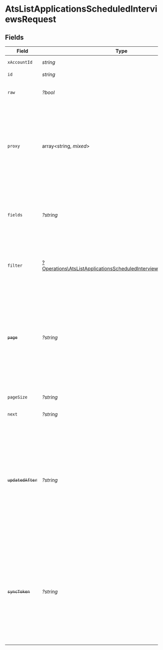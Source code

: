 # AtsListApplicationsScheduledInterviewsRequest


## Fields

| Field                                                                                                                                                                                                                                                        | Type                                                                                                                                                                                                                                                         | Required                                                                                                                                                                                                                                                     | Description                                                                                                                                                                                                                                                  | Example                                                                                                                                                                                                                                                      |
| ------------------------------------------------------------------------------------------------------------------------------------------------------------------------------------------------------------------------------------------------------------ | ------------------------------------------------------------------------------------------------------------------------------------------------------------------------------------------------------------------------------------------------------------ | ------------------------------------------------------------------------------------------------------------------------------------------------------------------------------------------------------------------------------------------------------------ | ------------------------------------------------------------------------------------------------------------------------------------------------------------------------------------------------------------------------------------------------------------ | ------------------------------------------------------------------------------------------------------------------------------------------------------------------------------------------------------------------------------------------------------------ |
| `xAccountId`                                                                                                                                                                                                                                                 | *string*                                                                                                                                                                                                                                                     | :heavy_check_mark:                                                                                                                                                                                                                                           | The account identifier                                                                                                                                                                                                                                       |                                                                                                                                                                                                                                                              |
| `id`                                                                                                                                                                                                                                                         | *string*                                                                                                                                                                                                                                                     | :heavy_check_mark:                                                                                                                                                                                                                                           | N/A                                                                                                                                                                                                                                                          |                                                                                                                                                                                                                                                              |
| `raw`                                                                                                                                                                                                                                                        | *?bool*                                                                                                                                                                                                                                                      | :heavy_minus_sign:                                                                                                                                                                                                                                           | Indicates that the raw request result is returned                                                                                                                                                                                                            |                                                                                                                                                                                                                                                              |
| `proxy`                                                                                                                                                                                                                                                      | array<string, *mixed*>                                                                                                                                                                                                                                       | :heavy_minus_sign:                                                                                                                                                                                                                                           | Query parameters that can be used to pass through parameters to the underlying provider request by surrounding them with 'proxy' key                                                                                                                         |                                                                                                                                                                                                                                                              |
| `fields`                                                                                                                                                                                                                                                     | *?string*                                                                                                                                                                                                                                                    | :heavy_minus_sign:                                                                                                                                                                                                                                           | The comma separated list of fields that will be returned in the response (if empty, all fields are returned)                                                                                                                                                 | id,remote_id,application_id,remote_application_id,interview_stage_id,remote_interview_stage_id,interview_stage,status,interview_status,interviewer_ids,remote_interviewer_ids,interview_parts,interviewers,start_at,end_at,meeting_url,created_at,updated_at |
| `filter`                                                                                                                                                                                                                                                     | [?Operations\AtsListApplicationsScheduledInterviewsQueryParamFilter](../../Models/Operations/AtsListApplicationsScheduledInterviewsQueryParamFilter.md)                                                                                                      | :heavy_minus_sign:                                                                                                                                                                                                                                           | Filter parameters that allow greater customisation of the list response                                                                                                                                                                                      |                                                                                                                                                                                                                                                              |
| ~~`page`~~                                                                                                                                                                                                                                                   | *?string*                                                                                                                                                                                                                                                    | :heavy_minus_sign:                                                                                                                                                                                                                                           | : warning: ** DEPRECATED **: This will be removed in a future release, please migrate away from it as soon as possible.<br/><br/>The page number of the results to fetch                                                                                     |                                                                                                                                                                                                                                                              |
| `pageSize`                                                                                                                                                                                                                                                   | *?string*                                                                                                                                                                                                                                                    | :heavy_minus_sign:                                                                                                                                                                                                                                           | The number of results per page                                                                                                                                                                                                                               |                                                                                                                                                                                                                                                              |
| `next`                                                                                                                                                                                                                                                       | *?string*                                                                                                                                                                                                                                                    | :heavy_minus_sign:                                                                                                                                                                                                                                           | The unified cursor                                                                                                                                                                                                                                           |                                                                                                                                                                                                                                                              |
| ~~`updatedAfter`~~                                                                                                                                                                                                                                           | *?string*                                                                                                                                                                                                                                                    | :heavy_minus_sign:                                                                                                                                                                                                                                           | : warning: ** DEPRECATED **: This will be removed in a future release, please migrate away from it as soon as possible.<br/><br/>Use a string with a date to only select results updated after that given date                                               | 2020-01-01T00:00:00.000Z                                                                                                                                                                                                                                     |
| ~~`syncToken`~~                                                                                                                                                                                                                                              | *?string*                                                                                                                                                                                                                                                    | :heavy_minus_sign:                                                                                                                                                                                                                                           | : warning: ** DEPRECATED **: This will be removed in a future release, please migrate away from it as soon as possible.<br/><br/>The sync token to select the only updated results                                                                           |                                                                                                                                                                                                                                                              |